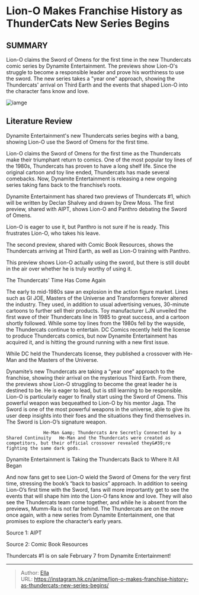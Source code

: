 # Lion-O Makes Franchise History as ThunderCats  New Series Begins


## SUMMARY 



  Lion-O claims the Sword of Omens for the first time in the new Thundercats comic series by Dynamite Entertainment.   The previews show Lion-O&#39;s struggle to become a responsible leader and prove his worthiness to use the sword.   The new series takes a &#34;year one&#34; approach, showing the Thundercats&#39; arrival on Third Earth and the events that shaped Lion-O into the character fans know and love.  

![iamge](https://static1.srcdn.com/wordpress/wp-content/uploads/2024/01/thundercats-new-comic-art-lion-o-cover.jpg)

## Literature Review

Dynamite Entertainment&#39;s new Thundercats series begins with a bang, showing Lion-O use the Sword of Omens for the first time.




Lion-O claims the Sword of Omens for the first time as the Thundercats make their triumphant return to comics. One of the most popular toy lines of the 1980s, Thundercats has proven to have a long shelf life. Since the original cartoon and toy line ended, Thundercats has made several comebacks. Now, Dynamite Entertainment is releasing a new ongoing series taking fans back to the franchise’s roots.




Dynamite Entertainment has shared two previews of Thundercats #1, which will be written by Declan Shalvey and drawn by Drew Moss. The first preview, shared with AIPT, shows Lion-O and Panthro debating the Sword of Omens.

         

Lion-O is eager to use it, but Panthro is not sure if he is ready. This frustrates Lion-O, who takes his leave.

         

The second preview, shared with Comic Book Resources, shows the Thundercats arriving at Third Earth, as well as Lion-O training with Panthro.

         




This preview shows Lion-O actually using the sword, but there is still doubt in the air over whether he is truly worthy of using it.


 The Thundercats&#39; Time Has Come Again 
          

The early to mid-1980s saw an explosion in the action figure market. Lines such as GI JOE, Masters of the Universe and Transformers forever altered the industry. They used, in addition to usual advertising venues, 30-minute cartoons to further sell their products. Toy manufacturer LJN unveiled the first wave of their Thundercats line in 1985 to great success, and a cartoon shortly followed. While some toy lines from the 1980s fell by the wayside, the Thundercats continue to entertain. DC Comics recently held the license to produce Thundercats comics, but now Dynamite Entertainment has acquired it, and is hitting the ground running with a new first issue.






While DC held the Thundercats license, they published a crossover with He-Man and the Masters of the Universe.




Dynamite’s new Thundercats are taking a “year one” approach to the franchise, showing their arrival on the mysterious Third Earth. From there, the previews show Lion-O struggling to become the great leader he is destined to be. He is eager to lead, but is still learning to be responsible. Lion-O is particularly eager to finally start using the Sword of Omens. This powerful weapon was bequeathed to Lion-O by his mentor Jaga. The Sword is one of the most powerful weapons in the universe, able to give its user deep insights into their foes and the situations they find themselves in. The Sword is Lion-O’s signature weapon.

                  He-Man &amp; Thundercats Are Secretly Connected by a Shared Continuity   He-Man and the Thundercats were created as competitors, but their official crossover revealed they&#39;re fighting the same dark gods.   






 Dynamite Entertainment is Taking the Thundercats Back to Where It All Began 
          

And now fans get to see Lion-O wield the Sword of Omens for the very first time, stressing the book’s “back to basics” approach. In addition to seeing Lion-O’s first time with the Sword, fans will more importantly get to see the events that will shape him into the Lion-O fans know and love. They will also see the Thundercats team come together, and while he is absent from the previews, Mumm-Ra is not far behind. The Thundercats are on the move once again, with a new series from Dynamite Entertainment, one that promises to explore the character’s early years.

Source 1: AIPT

Source 2: Comic Book Resources

Thundercats #1 is on sale February 7 from Dynamite Entertainment!



---

> Author: [Ella](https://instagram.hk.cn/)  
> URL: https://instagram.hk.cn/anime/lion-o-makes-franchise-history-as-thundercats-new-series-begins/  

